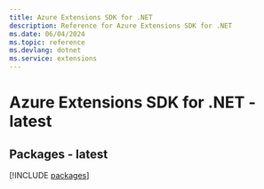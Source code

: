 ```yaml
---
title: Azure Extensions SDK for .NET
description: Reference for Azure Extensions SDK for .NET
ms.date: 06/04/2024
ms.topic: reference
ms.devlang: dotnet
ms.service: extensions
---
```

# Azure Extensions SDK for .NET - latest
## Packages - latest
[!INCLUDE [packages](extensions-index.md)]